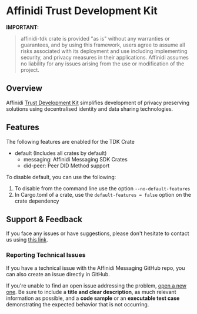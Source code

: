 # Affinidi Trust Development Kit

**IMPORTANT:**

> affinidi-tdk crate is provided "as is" without any warranties or guarantees, and
> by using this framework, users agree to assume all risks associated with its deployment
> and use including implementing security, and privacy measures in their applications.
> Affinidi assumes no liability for any issues arising from the use or modification
> of the project.

## Overview

Affinidi [Trust Development Kit](https://docs.affinidi.com/dev-tools/affinidi-tdk/)
simplifies development of privacy preserving solutions using decentralised
identity and data sharing technologies.

## Features

The following features are enabled for the TDK Crate

- default (Includes all crates by default)
  - messaging: Affinidi Messaging SDK Crates
  - did-peer: Peer DID Method support

To disable default, you can use the following:

1. To disable from the command line use the option `--no-default-features`
2. In Cargo.toml of a crate, use the `default-features = false` option on the crate
   dependency

## Support & Feedback

If you face any issues or have suggestions, please don't hesitate to contact us
using [this link](https://www.affinidi.com/get-in-touch).

### Reporting Technical Issues

If you have a technical issue with the Affinidi Messaging GitHub repo, you can also
create an issue directly in GitHub.

If you're unable to find an open issue addressing the problem,
[open a new one](https://github.com/affinidi/affinidi-tdk-rs/issues/new). Be sure
to include a **title and clear description**, as much relevant information as possible,
and a **code sample** or an **executable test case** demonstrating the expected
behavior that is not occurring.
